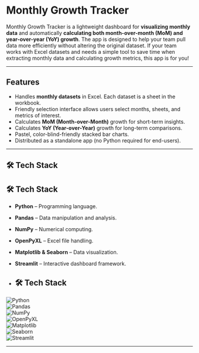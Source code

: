 # Monthly Growth Tracker

Monthly Growth Tracker is a lightweight dashboard for **visualizing monthly data** and automatically **calculating both month-over-month (MoM) and year-over-year (YoY) growth**. The app is designed to help your team pull data more efficiently without altering the original dataset. If your team works with Excel datasets and needs a simple tool to save time when extracting monthly data and calculating growth metrics, this app is for you!

---

## Features

- Handles **monthly datasets** in Excel. Each dataset is a sheet in the workbook.
- Friendly selection interface allows users select months, sheets, and metrics of interest.
- Calculates **MoM (Month-over-Month)** growth for short-term insights.
- Calculates **YoY (Year-over-Year)** growth for long-term comparisons.
- Pastel, color-blind-friendly stacked bar charts.
- Distributed as a standalone app (no Python required for end-users).

---

## 🛠 Tech Stack

## 🛠 Tech Stack

- **Python** – Programming language.
- **Pandas** – Data manipulation and analysis. 
- **NumPy** – Numerical computing.
- **OpenPyXL** – Excel file handling.  
- **Matplotlib & Seaborn** – Data visualization.  
- **Streamlit** – Interactive dashboard framework.

- ## 🛠 Tech Stack

![Python](https://img.shields.io/badge/Python-3776AB?logo=python&logoColor=white)  
![Pandas](https://img.shields.io/badge/Pandas-150458?logo=pandas&logoColor=white)  
![NumPy](https://img.shields.io/badge/NumPy-013243?logo=numpy&logoColor=white)  
![OpenPyXL](https://img.shields.io/badge/OpenPyXL-025E8C?logo=microsoft-excel&logoColor=white)  
![Matplotlib](https://img.shields.io/badge/Matplotlib-ffffff?logo=plotly&logoColor=3f4f75)  
![Seaborn](https://img.shields.io/badge/Seaborn-4C8CBF?logoColor=white)  
![Streamlit](https://img.shields.io/badge/Streamlit-FF4B4B?logo=streamlit&logoColor=white)
  

---



